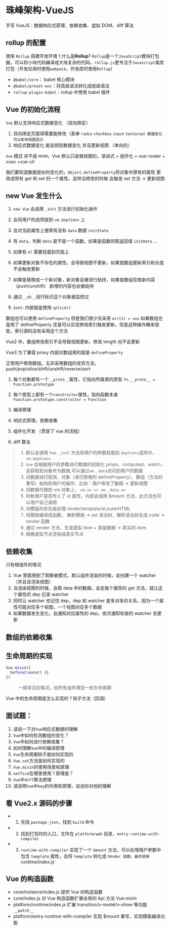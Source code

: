 # 珠峰架构-VueJS

手写 VueJS：数据响应式原理、依赖收集、虚拟 DOM、diff 算法

## rollup 的配置

使用 `Rollup` 搭建开发环境 1.什么是**Rollup**?
`Rollup`是一个`JavaScript`模块打包器，可以将小块代码编译成大块复杂的代码，`rollup.js`更专注于`Javascript`类库打包（开发应用时使用`webpack`，开发库时使用`Rollup`）

- `@babel/core`： babel 核心模块
- `@babel/preset-env`：将高级语法转化成低级语法
- `rollup-plugin-babel`：rollup 中使用 babel 插件

## Vue 的初始化流程

`Vue` 默认支持响应式数据变化 （双向绑定）

1. 双向绑定页面得需要能修改（表单 `radio` `checkbox` `input` `textarea）数据变化可以影响视图显示`
2. 响应式数据变化 能监控到数据变化 并且更新视图 （单向的）

`Vue` 模式 并不是 `MVVM`，Vue 默认只是做视图的，渐进式 + 组件化 + vue-router + vuex +vue-cli

我们要知道数据是如何变化的，`Object.defineProperty`将对象中原有的属性 更改成带有 get 和 set 的一个属性，这样当修改的时候 会触发 set 方法 -> 更新视图

## new Vue 发生什么

1. `new Vue` 会调用 `_init` 方法进行初始化操作
2. 会将用户的选项放到 `vm.$options` 上
3. 会对当前属性上搜索有没有 `data` 数据 `initState`
4. 有 `data`，判断 `data` 是不是一个函数，如果是函数则取返回值 `initData`
   ...
5. 如果有 `el` 需要挂载到页面上

6. 如果更新对象不存在的属性，会导致视图不更新，如果是数组更新索引和长度不会触发更新
7. 如果是替换成一个新对象，新对象会被进行劫持，如果是数组存放新内容 （push/unshift） 新增的内容也会被劫持
8. 通过`__ob__`进行标识这个对象被监控过
9. `$set`: 内部就是使用 `splice()`

数组也可以使用 `defineProperty` 但是我们很少去采用 `arr[1] = xxx`
如果数组也是用了 defineProperty 还是可以实现修改索引触发更新，但是这种操作概率很低，索引源码没有采用这个方法

Vue2 中，数组修改索引不会导致视图更新，修改 length 也不会更新

Vue3 为了兼容 proxy 内部对数组用的就是 `defineProperty`

正常用户修改数组，无非采用数组的变异方法，push/pop/slice/shift/unshift/reverse/sort

1. 每个对象都有一个`__proto__`属性，它指向所属类的原型 `fn.__proto__ = Function.prototype`
2. 每个原型上都有一个`constructor`属性，指向函数本身`Function.prototype.constructor = Function`

3. 编译原理
4. 响应式原理，依赖收集
5. 组件化开发 （贯穿了 vue 的流程）
6. diff 算法

> 1. 默认会调用 `Vue._init` 方法将用户的参数挂载到 `$options`选项中， `vm.$options`
> 2. `Vue` 会根据用户的参数进行数据的初始化 props、computed、watch，会获取到对象作为数据,可以通过`vm._data`访问到用户的数据
> 3. 对数据进行观测，对象（递归使用的 defineProperty）、数组（方法的重写）劫持到用户的操作，比如：用户修改了数据 -> 更新视图
> 4. 将数据代理到 vm 对象上， `vm.xx => vm._data.xx`
> 5. 判断用户是否传入了 el 属性，内部会调用 $mount 方法，此方法也可以用户自己调用
> 6. 对模版的优先级处理 render/template/el,outerHTML
> 7. 将模板编译成函数， 解析模板 -> ast 语法树，解析语法树生成 code -> render 函数
> 8. 通过 render 方法，生成虚拟 dom + 真是数据 -> 真实的 dom
> 9. 根据虚拟节点渲染成真实节点

## 依赖收集

只有根组件的情况

1. Vue 里面用到了观察者模式，默认组件渲染的时候，会创建一个 watcher （并且会渲染视图）
2. 当渲染视图的时候，会取 data 中的数据，会走每个属性的 get 方法，就让这个属性的 dep 记录 watcher
3. 同时让 watcher 也记住 dep，dep 和 watcher 是多对多的关系，因为一个属性可能对应多个视图，一个视图对应多个数据
4. 如果数据发生变化，会通知对应属性的 dep，依次通知存放的 watcher 去更新

## 数组的依赖收集

>

## 生命周期的实现

```js
Vue.mixin({
  beforeCreate() {}
})
```

> 一般常见的情况，给所有组件增加一些生命周期

Vue 中的生命周期是怎么实现的？钩子方法（回调）

## 面试题：

1. 请说一下对`Vue`响应式数据的理解
2. `Vue`中如何检测数组的变化？
3. `Vue`中如何进行依赖收集？
4. 如何理解`Vue`中的编译原理
5. `Vue`生命周期钩子是如何实现的
6. `Vue.set`方法是如何实现的
7. `Vue.mixin`的使用场景和原理
8. `netTick`在哪里使用？原理是？
9. `Vue`中`diff`算法原理
10. 请说明`Vue`中`key`的作用和原理，谈谈你对他的理解

## 看 Vue2.x 源码的步骤

- 1. 先找 `package.json`，找到 `build` 命令
- 2. 找到打包时的入口，文件在 `platform/web` 目录，`entry-runtime-with-compiler`
- 3. `runtime-with-compiler` 实现了一个 `$mount` 方法，可以处理用户参数中包含 `template` 属性，会将 `template` 转化成 re`nder 函数，最终调用 `runtime/index.js`

## Vue 的构造函数

- core/instance/index.js 提供 Vue 的构造函数
- core/index.js 对 Vue 构造函数扩展全局的 Api 方法 Vue.mixin
- platform/runtime/index.js 扩展 transition/v-model/v-show 等功能 `__patch__`
- platform/entry-runtime-with-compiler 实现 $mount 重写，实现模板编译功能
